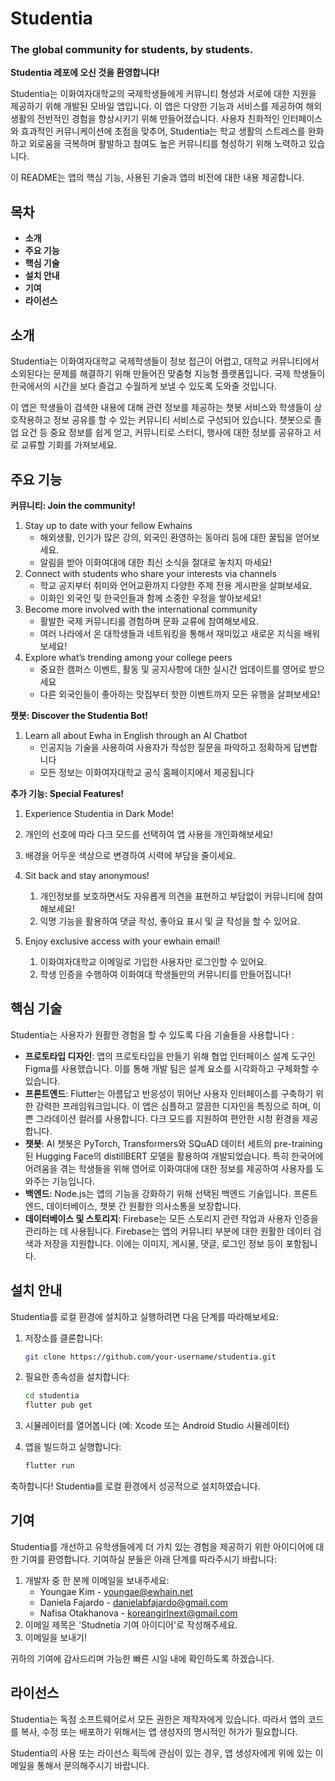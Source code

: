 # **Studentia**
### **The global community for students, by students.**

**Studentia 레포에 오신 것을 환영합니다!**

Studentia는 이화여자대학교의 국제학생들에게 커뮤니티 형성과 서로에 대한 지원을 제공하기 위해 개발된 모바일 앱입니다. 이 앱은 다양한 기능과 서비스를 제공하여 해외 생활의 전반적인 경험을 향상시키기 위해 만들어졌습니다. 사용자 친화적인 인터페이스와 효과적인 커뮤니케이션에 초점을 맞추어, Studentia는 학교 생활의 스트레스를 완화하고 외로움을 극복하며 활발하고 참여도 높은 커뮤니티를 형성하기 위해 노력하고 있습니다.

이 README는 앱의 핵심 기능, 사용된 기술과 앱의 비전에 대한 내용 제공합니다.

## 목차

- **소개**
- **주요 기능**
- **핵심 기술**
- **설치 안내**
- **기여**
- **라이선스**

## 소개

Studentia는 이화여자대학교 국제학생들이 정보 접근이 어렵고, 대학교 커뮤니티에서 소외된다는 문제를 해결하기 위해 만들어진 맞춤형 지능형 플랫폼입니다. 국제 학생들이 한국에서의 시간을 보다 즐겁고 수월하게 보낼 수 있도록 도와줄 것입니다. 

이 앱은 학생들이 검색한 내용에 대해 관련 정보를 제공하는 챗봇 서비스와 학생들이 상호작용하고 정보 공유를 할 수 있는 커뮤니티 서비스로 구성되어 있습니다. 챗봇으로 졸업 요건 등 중요 정보를 쉽게 얻고, 커뮤니티로 스터디, 행사에 대한 정보를 공유하고 서로 교류할 기회를 가져보세요.

## 주요 기능

**커뮤니티: Join the community!**

1. Stay up to date with your fellow Ewhains
    - 해외생활, 인기가 많은 강의, 외국인 환영하는 동아리 등에 대한 꿀팁을 얻어보세요.
    - 알림을 받아 이화여대에 대한 최신 소식을 절대로 놓치지 마세요!
2. Connect with students who share your interests via channels
    - 학교 공지부터 취미와 언어교환까지 다양한 주제 전용 게시판을 살펴보세요.
    - 이화인 외국인 및 한국인들과 함께 소중한 우정을 쌓아보세요!
3. Become more involved with the international community 
    - 활발한 국제 커뮤니티를 경험하며 문화 교류에 참여해보세요.
    - 여러 나라에서 온 대학생들과 네트워킹을 통해서 재미있고 새로운 지식을 배워보세요!
4. Explore what’s trending among your college peers
    - 중요한 캠퍼스 이벤트, 활동 및 공지사항에 대한 실시간 업데이트를 영어로 받으세요
    - 다른 외국인들이 좋아하는 맛집부터 핫한 이벤트까지 모든 유행을 살펴보세요!

**챗봇: Discover the Studentia Bot!**

1. Learn all about Ewha in English through an AI Chatbot
    - 인공지능 기술을 사용하여 사용자가 작성한 질문을 파악하고 정확하게 답변합니다
    - 모든 정보는 이화여자대학교 공식 홈페이지에서 제공됩니다

**추가 기능: Special Features!**

  1.  Experience Studentia in Dark Mode!

1. 개인의 선호에 따라 다크 모드를 선택하여 앱 사용을 개인화해보세요!
2. 배경을 어두운 색상으로 변경하여 시력에 부담을 줄이세요.
1. Sit back and stay anonymous!
    1. 개인정보를 보호하면서도 자유롭게 의견을 표현하고 부담없이 커뮤니티에 참여해보세요!
    2. 익명 기능을 활용하여 댓글 작성, 좋아요 표시 및 글 작성을 할 수 있어요.
2. Enjoy exclusive access with your ewhain email!
    1. 이화여자대학교 이메일로 가입한 사용자만 로그인할 수 있어요. 
    2. 학생 인증을 수행하여 이화여대 학생들만의 커뮤니티를 만들어집니다!

## 핵심 기술

Studentia는 사용자가 원활한 경험을 할 수 있도록 다음 기술들을 사용합니다 : 

- **프로토타입 디자인**: 앱의 프로토타입을 만들기 위해 협업 인터페이스 설계 도구인 Figma를 사용했습니다. 이를 통해 개발 팀은 설계 요소를 시각화하고 구체화할 수 있습니다.
- **프론트엔드**: Flutter는 아름답고 반응성이 뛰어난 사용자 인터페이스를 구축하기 위한 강력한 프레임워크입니다. 이 앱은 심플하고 깔끔한 디자인을 특징으로 하며, 이쁜 그라데이션 컬러를 사용합니다. 다크 모드를 지원하여 편안한 시청 환경을 제공합니다.
- **챗봇**: AI 챗봇은 PyTorch, Transformers와 SQuAD 데이터 세트의 pre-training된 Hugging Face의 distillBERT 모델을 활용하여 개발되었습니다. 특히 한국어에 어려움을 겪는 학생들을 위해 영어로 이화여대에 대한 정보를 제공하여 사용자를 도와주는 기능입니다.
- **백엔드**: Node.js는 앱의 기능을 강화하기 위해 선택된 백엔드 기술입니다. 프론트엔드, 데이터베이스, 챗봇 간 원활한 의사소통을 보장합니다.
- **데이터베이스 및 스토리지**: Firebase는 모든 스토리지 관련 작업과 사용자 인증을 관리하는 데 사용됩니다. Firebase는 앱의 커뮤니티 부분에 대한 원활한 데이터 검색과 저장을 지원합니다. 이에는 이미지, 게시물, 댓글, 로그인 정보 등이 포함됩니다.

## 설치 안내

Studentia를 로컬 환경에 설치하고 실행하려면 다음 단계를 따라해보세요:

1. 저장소를 클론합니다:
    
    ```bash
    git clone https://github.com/your-username/studentia.git
    ```
    
2. 필요한 종속성을 설치합니다:
    
    ```bash
    cd studentia
    flutter pub get
    ```
    
3. 시뮬레이터를 열어봅니다 (예: Xcode 또는 Android Studio 시뮬레이터)
4. 앱을 빌드하고 실행합니다:
    
    ```bash
    flutter run
    ```
    

축하합니다! Studentia를 로컬 환경에서 성공적으로 설치하였습니다.

## 기여

Studentia를 개선하고 유학생들에게 더 가치 있는 경험을 제공하기 위한 아이디어에 대한 기여를 환영합니다. 기여하실 분들은 아래 단계를 따라주시기 바랍니다:

1. 개발자 중 한 분께 이메일을 보내주세요:
    - Youngae Kim - youngae@ewhain.net
    - Daniela Fajardo - danielabfajardo@gmail.com
    - Nafisa Otakhanova - koreangirlnext@gmail.com
2. 이메일 제목은 'Studnetia 기여 아이디어'로 작성해주세요.
3. 이메일을 보내기!

귀하의 기여에 감사드리며 가능한 빠른 시일 내에 확인하도록 하겠습니다.

## 라이선스

Studentia는 독점 소프트웨어로서 모든 권한은 제작자에게 있습니다. 따라서 앱의 코드를 복사, 수정 또는 배포하기 위해서는 앱 생성자의 명시적인 허가가 필요합니다.

Studentia의 사용 또는 라이선스 획득에 관심이 있는 경우, 앱 생성자에게 위에 있는 이메일을 통해서 문의해주시기 바랍니다.
